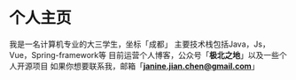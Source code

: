# 个人主页

我是一名计算机专业的大三学生，坐标「成都」
主要技术栈包括Java，Js，Vue，Spring-framework等
目前运营个人博客，公众号「**极北之地**」以及一些个人开源项目
如果你想要联系我，邮箱「**janine.jian.chen@gmail.com**」
